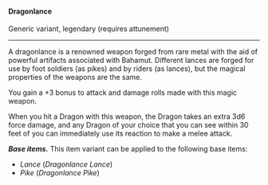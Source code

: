 #### Dragonlance

Generic variant, legendary (requires attunement)

---

A dragonlance is a renowned weapon forged from rare metal with the aid of powerful artifacts associated with Bahamut. Different lances are forged for use by foot soldiers (as pikes) and by riders (as lances), but the magical properties of the weapons are the same.

You gain a +3 bonus to attack and damage rolls made with this magic weapon.

When you hit a Dragon with this weapon, the Dragon takes an extra 3d6 force damage, and any Dragon of your choice that you can see within 30 feet of you can immediately use its reaction to make a melee attack.

***Base items.*** This item variant can be applied to the following base items:

- *Lance* (*Dragonlance Lance*)
- *Pike* (*Dragonlance Pike*)